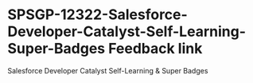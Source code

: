 # SPSGP-12322-Salesforce-Developer-Catalyst-Self-Learning-Super-Badges Feedback link
Salesforce Developer Catalyst Self-Learning &amp; Super Badges
